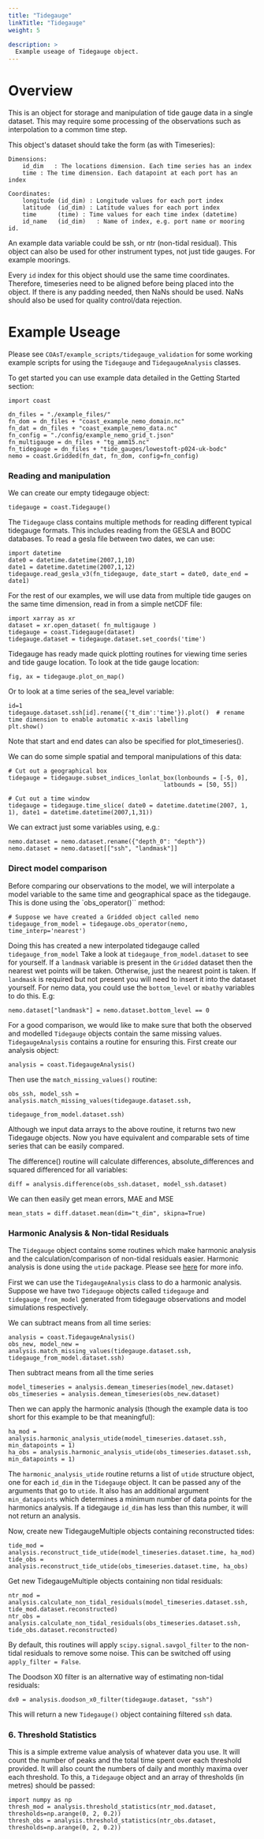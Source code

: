 ```yaml
---
title: "Tidegauge"
linkTitle: "Tidegauge"
weight: 5

description: >
  Example useage of Tidegauge object.
---
```

# Overview

This is an object for storage and manipulation of tide gauge data
in a single dataset. This may require some processing of the observations
such as interpolation to a common time step.

This object's dataset should take the form (as with Timeseries):

    Dimensions:
        id_dim   : The locations dimension. Each time series has an index
        time : The time dimension. Each datapoint at each port has an index

    Coordinates:
        longitude (id_dim) : Longitude values for each port index
        latitude  (id_dim) : Latitude values for each port index
        time      (time) : Time values for each time index (datetime)
        id_name   (id_dim)   : Name of index, e.g. port name or mooring id.

An example data variable could be ssh, or ntr (non-tidal residual). This
object can also be used for other instrument types, not just tide gauges.
For example moorings.

Every `id` index for this object should use the same time coordinates.
Therefore, timeseries need to be aligned before being placed into the
object. If there is any padding needed, then NaNs should be used. NaNs
should also be used for quality control/data rejection.

# Example Useage

Please see `COAsT/example_scripts/tidegauge_validation` for some working
example scripts for using the `Tidegauge` and `TidegaugeAnalysis` classes.

To get started you can use example data detailed in the Getting Started section:

```
import coast

dn_files = "./example_files/"
fn_dom = dn_files + "coast_example_nemo_domain.nc"
fn_dat = dn_files + "coast_example_nemo_data.nc"
fn_config = "./config/example_nemo_grid_t.json"
fn_multigauge = dn_files + "tg_amm15.nc"
fn_tidegauge = dn_files + "tide_gauges/lowestoft-p024-uk-bodc"
nemo = coast.Gridded(fn_dat, fn_dom, config=fn_config)
```

### Reading and manipulation

We can create our empty tidegauge object:

```
tidegauge = coast.Tidegauge()
```

The `Tidegauge` class contains multiple methods for reading different typical
tidegauge formats. This includes reading from the GESLA and BODC databases.
To read a gesla file between two dates, we can use:

```
import datetime
date0 = datetime.datetime(2007,1,10)
date1 = datetime.datetime(2007,1,12)
tidegauge.read_gesla_v3(fn_tidegauge, date_start = date0, date_end = date1)
```

For the rest of our examples, we will use data from multiple tide gauges
on the same time dimension, read in from a simple netCDF file:

```
import xarray as xr
dataset = xr.open_dataset( fn_multigauge )
tidegauge = coast.Tidegauge(dataset)
tidegauge.dataset = tidegauge.dataset.set_coords('time')
```

Tidegauge has ready made quick plotting routines for viewing time series
and tide gauge location. To look at the tide gauge location:
```
fig, ax = tidegauge.plot_on_map()
```

Or to look at a time series of the sea_level variable:
```
id=1
tidegauge.dataset.ssh[id].rename({'t_dim':'time'}).plot()  # rename time dimension to enable automatic x-axis labelling
plt.show()
```

Note that start and end dates can also be specified for plot_timeseries().

We can do some simple spatial and temporal manipulations of this data:

```
# Cut out a geographical box
tidegauge = tidegauge.subset_indices_lonlat_box(lonbounds = [-5, 0],
                                            latbounds = [50, 55])

# Cut out a time window
tidegauge = tidegauge.time_slice( date0 = datetime.datetime(2007, 1, 1), date1 = datetime.datetime(2007,1,31))
```

We can extract just some variables using, e.g.:

```
nemo.dataset = nemo.dataset.rename({"depth_0": "depth"})
nemo.dataset = nemo.dataset[["ssh", "landmask"]]
```



### Direct model comparison

Before comparing our observations to the model, we will interpolate a model
variable to the same time and geographical space as the tidegauge. This is
done using the `obs_operator()`` method:

```
# Suppose we have created a Gridded object called nemo
tidegauge_from_model = tidegauge.obs_operator(nemo, time_interp='nearest')
```

Doing this has created a new interpolated tidegauge called `tidegauge_from_model`
Take a look at `tidegauge_from_model.dataset` to see for yourself. If a `landmask`
variable is present in the `Gridded` dataset then the nearest wet points will
be taken. Otherwise, just the nearest point is taken. If `landmask` is required
but not present you will need to insert it into the dataset yourself. For nemo
data, you could use the `bottom_level` or `mbathy` variables to do this. E.g:

```
nemo.dataset["landmask"] = nemo.dataset.bottom_level == 0
```

For a good comparison, we would like to make sure that both the observed and
modelled `Tidegauge` objects contain the same missing values. `TidegaugeAnalysis`
contains a routine for ensuring this. First create our analysis object:

```
analysis = coast.TidegaugeAnalysis()
```

Then use the `match_missing_values()` routine:

```
obs_ssh, model_ssh = analysis.match_missing_values(tidegauge.dataset.ssh,
                                              tidegauge_from_model.dataset.ssh)
```

Although we input data arrays to the above routine, it returns two new Tidegauge
objects. Now you have equivalent and comparable sets of time series that can be
easily compared.

The difference() routine will calculate differences, absolute_differences
and squared differenced for all variables:
```
diff = analysis.difference(obs_ssh.dataset, model_ssh.dataset)
```
We can then easily get mean errors, MAE and MSE
```
mean_stats = diff.dataset.mean(dim="t_dim", skipna=True)
```

### Harmonic Analysis & Non-tidal Residuals

The `Tidegauge` object contains some routines which make harmonic analysis and
the calculation/comparison of non-tidal residuals easier. Harmonic analysis is
done using the `utide` package. Please see [here](https://pypi.org/project/UTide/) for more info.

First we can use the `TidegaugeAnalysis` class to do a harmonic analysis. Suppose
we have two `Tidegauge` objects called `tidegauge` and `tidegauge_from_model` generated from tidegauge observations and model simulations respectively.

We can subtract means from all time series:
```
analysis = coast.TidegaugeAnalysis()
obs_new, model_new = analysis.match_missing_values(tidegauge.dataset.ssh, tidegauge_from_model.dataset.ssh)
```

Then subtract means from all the time series
```
model_timeseries = analysis.demean_timeseries(model_new.dataset)
obs_timeseries = analysis.demean_timeseries(obs_new.dataset)
```

Then we can apply the harmonic analysis (though the example data is too short for this example to be that meaningful):
```
ha_mod = analysis.harmonic_analysis_utide(model_timeseries.dataset.ssh, min_datapoints = 1)
ha_obs = analysis.harmonic_analysis_utide(obs_timeseries.dataset.ssh, min_datapoints = 1)
```

The `harmonic_analysis_utide` routine returns a list of `utide` structure object,
one for each `id_dim` in the `Tidegauge` object. It can be passed any of the
arguments that go to `utide`. It also has an additional argument `min_datapoints`
which determines a minimum number of data points for the harmonics analysis.
If a tidegauge `id_dim` has less than this number, it will not return an analysis.

Now, create new TidegaugeMultiple objects containing reconstructed tides:

```
tide_mod = analysis.reconstruct_tide_utide(model_timeseries.dataset.time, ha_mod)
tide_obs = analysis.reconstruct_tide_utide(obs_timeseries.dataset.time, ha_obs)
```

Get new TidegaugeMultiple objects containing non tidal residuals:

```
ntr_mod = analysis.calculate_non_tidal_residuals(model_timeseries.dataset.ssh, tide_mod.dataset.reconstructed)
ntr_obs = analysis.calculate_non_tidal_residuals(obs_timeseries.dataset.ssh, tide_obs.dataset.reconstructed)
```

By default, this routines will apply `scipy.signal.savgol_filter` to the non-tidal residuals
to remove some noise. This can be switched off using `apply_filter = False`.

The Doodson X0 filter is an alternative way of estimating non-tidal residuals:

```
dx0 = analysis.doodson_x0_filter(tidegauge.dataset, "ssh")
```

This will return a new `Tidegauge()` object containing filtered `ssh` data.


### 6. Threshold Statistics

This is a simple extreme value analysis of whatever data you use.
It will count the number of peaks and the total time spent over each
threshold provided. It will also count the numbers of daily and monthly
maxima over each threshold. To this, a `Tidegauge` object and an array of
thresholds (in metres) should be passed:

```
import numpy as np
thresh_mod = analysis.threshold_statistics(ntr_mod.dataset, thresholds=np.arange(0, 2, 0.2))
thresh_obs = analysis.threshold_statistics(ntr_obs.dataset, thresholds=np.arange(0, 2, 0.2))
```
